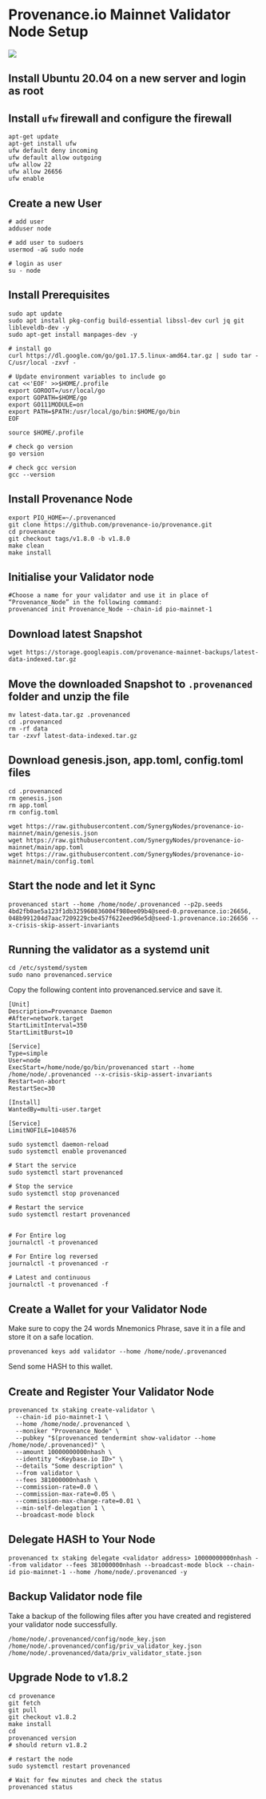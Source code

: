 # Provenance.io Mainnet Validator Node Setup

![](https://www.synergynodes.com/youtube/Provenance_Mainnet_Validator_Node.jpg)

## Install Ubuntu 20.04 on a new server and login as root

## Install ``ufw`` firewall and configure the firewall

```
apt-get update
apt-get install ufw
ufw default deny incoming
ufw default allow outgoing
ufw allow 22
ufw allow 26656
ufw enable
```

## Create a new User

```
# add user
adduser node

# add user to sudoers
usermod -aG sudo node

# login as user
su - node
```

## Install Prerequisites

```
sudo apt update
sudo apt install pkg-config build-essential libssl-dev curl jq git libleveldb-dev -y
sudo apt-get install manpages-dev -y

# install go
curl https://dl.google.com/go/go1.17.5.linux-amd64.tar.gz | sudo tar -C/usr/local -zxvf -

# Update environment variables to include go
cat <<'EOF' >>$HOME/.profile
export GOROOT=/usr/local/go
export GOPATH=$HOME/go
export GO111MODULE=on
export PATH=$PATH:/usr/local/go/bin:$HOME/go/bin
EOF

source $HOME/.profile

# check go version
go version

# check gcc version
gcc --version
```

## Install Provenance Node

```
export PIO_HOME=~/.provenanced
git clone https://github.com/provenance-io/provenance.git
cd provenance
git checkout tags/v1.8.0 -b v1.8.0
make clean
make install
```

## Initialise your Validator node
```
#Choose a name for your validator and use it in place of “Provenance_Node” in the following command:
provenanced init Provenance_Node --chain-id pio-mainnet-1
```
## Download latest Snapshot
```
wget https://storage.googleapis.com/provenance-mainnet-backups/latest-data-indexed.tar.gz
```
## Move the downloaded Snapshot to ``.provenanced`` folder and unzip the file
```
mv latest-data.tar.gz .provenanced
cd .provenanced
rm -rf data
tar -zxvf latest-data-indexed.tar.gz
```

## Download genesis.json, app.toml, config.toml files
```
cd .provenanced
rm genesis.json
rm app.toml
rm config.toml

wget https://raw.githubusercontent.com/SynergyNodes/provenance-io-mainnet/main/genesis.json
wget https://raw.githubusercontent.com/SynergyNodes/provenance-io-mainnet/main/app.toml
wget https://raw.githubusercontent.com/SynergyNodes/provenance-io-mainnet/main/config.toml
```
## Start the node and let it Sync
```
provenanced start --home /home/node/.provenanced --p2p.seeds 4bd2fb0ae5a123f1db325960836004f980ee09b4@seed-0.provenance.io:26656, 048b991204d7aac7209229cbe457f622eed96e5d@seed-1.provenance.io:26656 --x-crisis-skip-assert-invariants
```

## Running the validator as a systemd unit
```
cd /etc/systemd/system
sudo nano provenanced.service
```
Copy the following content into provenanced.service and save it.
```
[Unit]
Description=Provenance Daemon
#After=network.target
StartLimitInterval=350
StartLimitBurst=10

[Service]
Type=simple
User=node
ExecStart=/home/node/go/bin/provenanced start --home /home/node/.provenanced --x-crisis-skip-assert-invariants
Restart=on-abort
RestartSec=30

[Install]
WantedBy=multi-user.target

[Service]
LimitNOFILE=1048576
```

```
sudo systemctl daemon-reload
sudo systemctl enable provenanced

# Start the service
sudo systemctl start provenanced

# Stop the service
sudo systemctl stop provenanced

# Restart the service
sudo systemctl restart provenanced


# For Entire log
journalctl -t provenanced

# For Entire log reversed
journalctl -t provenanced -r

# Latest and continuous
journalctl -t provenanced -f
```

## Create a Wallet for your Validator Node

Make sure to copy the 24 words Mnemonics Phrase, save it in a file and store it on a safe location.

```
provenanced keys add validator --home /home/node/.provenanced
```

Send some HASH to this wallet.


## Create and Register Your Validator Node
```
provenanced tx staking create-validator \
  --chain-id pio-mainnet-1 \
  --home /home/node/.provenanced \
  --moniker "Provenance_Node" \
  --pubkey "$(provenanced tendermint show-validator --home /home/node/.provenanced)" \
  --amount 10000000000nhash \
  --identity "<Keybase.io ID>" \
  --details "Some description" \
  --from validator \
  --fees 381000000nhash \
  --commission-rate=0.0 \
  --commission-max-rate=0.05 \
  --commission-max-change-rate=0.01 \
  --min-self-delegation 1 \
  --broadcast-mode block
```

## Delegate HASH to Your Node
```
provenanced tx staking delegate <validator address> 10000000000nhash --from validator --fees 381000000nhash --broadcast-mode block --chain-id pio-mainnet-1 --home /home/node/.provenanced -y
```
## Backup Validator node file

Take a backup of the following files after you have created and registered your validator node successfully.

```
/home/node/.provenanced/config/node_key.json
/home/node/.provenanced/config/priv_validator_key.json
/home/node/.provenanced/data/priv_validator_state.json
```
## Upgrade Node to v1.8.2

```
cd provenance
git fetch
git pull
git checkout v1.8.2
make install
cd
provenanced version
# should return v1.8.2

# restart the node
sudo systemctl restart provenanced

# Wait for few minutes and check the status
provenanced status
```




